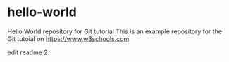 # hello-world
Hello World repository for Git tutorial
This is an example repository for the Git tutoial on https://www.w3schools.com

edit readme 2
